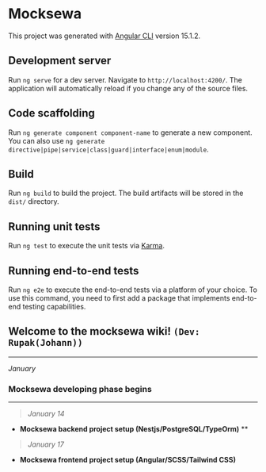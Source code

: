 # Mocksewa

This project was generated with [Angular CLI](https://github.com/angular/angular-cli) version 15.1.2.

## Development server

Run `ng serve` for a dev server. Navigate to `http://localhost:4200/`. The application will automatically reload if you change any of the source files.

## Code scaffolding

Run `ng generate component component-name` to generate a new component. You can also use `ng generate directive|pipe|service|class|guard|interface|enum|module`.

## Build

Run `ng build` to build the project. The build artifacts will be stored in the `dist/` directory.

## Running unit tests

Run `ng test` to execute the unit tests via [Karma](https://karma-runner.github.io).

## Running end-to-end tests

Run `ng e2e` to execute the end-to-end tests via a platform of your choice. To use this command, you need to first add a package that implements end-to-end testing capabilities.

## Welcome to the mocksewa wiki!      `(Dev: Rupak(Johann))`
***
_January_
### Mocksewa developing phase begins
***
> _January 14_
* **Mocksewa backend project setup (Nestjs/PostgreSQL/TypeOrm)**
**
> _January 17_
* **Mocksewa frontend project setup (Angular/SCSS/Tailwind CSS)**